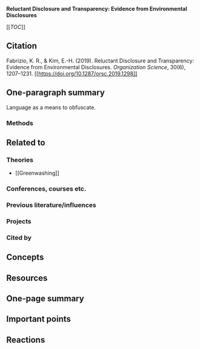 **Reluctant Disclosure and Transparency: Evidence from Environmental Disclosures**

[[_TOC_]]

## Citation

Fabrizio, K. R., & Kim, E.-H. (2019). Reluctant Disclosure and Transparency: Evidence from Environmental Disclosures. *Organization Science*, 30(6), 1207–1231. [[https://doi.org/10.1287/orsc.2019.1298]]

## One-paragraph summary

Language as a means to obfuscate.

### Methods

## Related to

### Theories
* [[Greenwashing]]

### Conferences, courses etc.

### Previous literature/influences

### Projects

### Cited by

## Concepts

## Resources

## One-page summary

## Important points

## Reactions